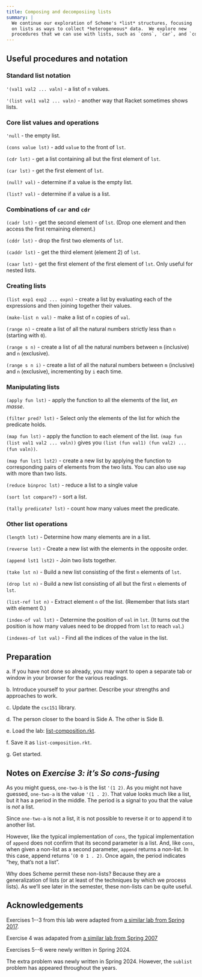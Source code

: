 ```yaml
---
title: Composing and decomposiing lists
summary: |
  We continue our exploration of Scheme's *list* structures, focusing
  on lists as ways to collect *heterogeneous* data.  We explore new 
  procedures that we can use with lists, such as `cons`, `car`, and `cdr`
---
```


## Useful procedures and notation

### Standard list notation

`'(val1 val2 ... valn)` - a list of `n` values.

`'(list val1 val2 ... valn)` - another way that Racket sometimes shows lists.

### Core list values and operations

`'null` - the empty list.

`(cons value lst)` - add `value` to the front of `lst`.

`(cdr lst)` - get a list containing all but the first element of `lst`.

`(car lst)` - get the first element of `lst`.

`(null? val)` - determine if a value is the empty list.

`(list? val)` - determine if a value is a list.

### Combinations of `car` and `cdr`

`(cadr lst)` - get the second element of `lst`. (Drop one element and then access the first remaining element.)

`(cddr lst)` - drop the first two elements of `lst`.

`(caddr lst)` - get the third element (element 2) of `lst`.

`(caar lst)` - get the first element of the first element of `lst`. Only useful for nested lists.

### Creating lists

`(list exp1 exp2 ... expn)` - create a list by evaluating each of the
expressions and then joining together their values.

`(make-list n val)` - make a list of `n` copies of `val`.

`(range n)` - create a list of all the natural numbers strictly less
than `n` (starting with `0`).

`(range s n)` - create a list of all the natural numbers between `m`
(inclusive) and `n` (exclusive).

`(range s n i)` - create a list of all the natural numbers between `m`
(inclusive) and `n` (exclusive), incrementing by `i` each time.

### Manipulating lists

`(apply fun lst)` - apply the function to all the elements of the
list, _en masse_.

`(filter pred? lst)` - Select only the elements of the list for
which the predicate holds.

`(map fun lst)` - apply the function to each element of the list.
`(map fun (list val1 val2 ... valn))` gives you
`(list (fun val1) (fun val2) ... (fun valn))`.

`(map fun lst1 lst2)` - create a new list by applying the function to
corresponding pairs of elements from the two lists.  You can also use
`map` with more than two lists.

`(reduce binproc lst)` - reduce a list to a single value

`(sort lst compare?)` - sort a list. 

`(tally predicate? lst)` - count how many values meet the predicate.

### Other list operations

`(length lst)` - Determine how many elements are in a list.

`(reverse lst)` - Create a new list with the elements in the opposite
order.

`(append lst1 lst2)` - Join two lists together.

`(take lst n)` - Build a new list consisting of the first `n` elements
of `lst`.

`(drop lst n)` - Build a new list consisting of all but the first `n` 
elements of `lst`.

`(list-ref lst n)` - Extract element `n` of the list.  (Remember that
lists start with element 0.)

`(index-of val lst)` - Determine the position of `val` in `lst`.  (It
turns out the position is how many values need to be dropped
from `lst` to reach `val`.)

`(indexes-of lst val)` - Find all the indices of the value in the list.

## Preparation

a. If you have not done so already, you may want to open a separate tab or window in your browser for the various readings.

b. Introduce yourself to your partner. Describe your strengths and approaches to work.

c. Update the `csc151` library.

d. The person closer to the board is Side A.  The other is Side B.

e. Load the lab: [list-composition.rkt](../code/labs/list-composition.rkt).

f. Save it as `list-composition.rkt`.

g. Get started.

## Notes on _Exercise 3: it’s So cons-fusing_

As you might guess, `one-two-b` is the list `'(1 2)`. As you might not have guessed, `one-two-a` is the value `'(1 . 2)`. That value looks much like a list, but it has a period in the middle. The period is a signal to you that the value is *not* a list.

Since `one-two-a` is not a list, it is not possible to reverse it or to append it to another list.

However, like the typical implementation of `cons`, the typical implementation of `append` does not confirm that its second parameter is a list. And, like `cons`, when given a non-list as a second parameter, `append` returns a non-list. In this case, append returns '`(0 0 1 . 2)`. Once again, the period indicates “hey, that’s not a list”.

Why does Scheme permit these non-lists? Because they are a generalization of lists (or at least of the techniques by which we process lists). As we’ll see later in the semester, these non-lists can be quite useful.

## Acknowledgements

Exercises 1--3 from this lab were adapted from [a similar lab from Spring 2017](https://rebelsky.cs.grinnell.edu/~rebelsky/Courses/CSC151/2017S/labs/heterogeneous-lists-lab.html).

Exercise 4 was adapated from [a similar lab from Spring 2007](https://rebelsky.cs.grinnell.edu/Courses/CS151/2007S/Labs/lists.html)

Exercises 5--6 were newly written in Spring 2024.

The extra problem was newly written in Spring 2024. However, the `sublist` problem has appeared throughout the years.


